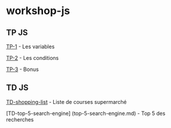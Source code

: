 # workshop-js

## TP JS
[TP-1](tp-1-variables.md) - Les variables

[TP-2](tp-2-conditions.md) - Les conditions

[TP-3](tp-3-bonus.md) - Bonus


## TD JS

[TD-shopping-list](shopping-list.md) - Liste de courses supermarché

[TD-top-5-search-engine] (top-5-search-engine.md) - Top 5 des recherches
